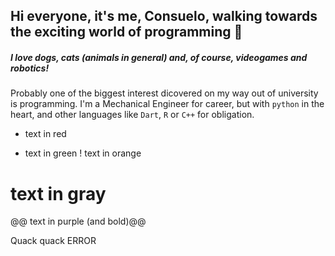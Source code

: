 ## Hi everyone, it's me, Consuelo, walking towards the exciting world of programming  👋
##### I love dogs, cats (animals in general) and, of course, videogames and robotics!
Probably one of the biggest interest dicovered on my way out of university is programming. I'm a Mechanical Engineer for career, but with `python` in the heart, and other languages like `Dart`, `R` or `C++` for obligation. 

- text in red
+ text in green
! text in orange
# text in gray
@@ text in purple (and bold)@@
<p>
Quack quack
<text color=red>ERROR</text>
</p>

<!--
**cmissene/cmissene** is a ✨ _special_ ✨ repository because its `README.md` (this file) appears on your GitHub profile.

Here are some ideas to get you started:

- 🔭 I’m currently working on ...
- 🌱 I’m currently learning ...
- 👯 I’m looking to collaborate on ...
- 🤔 I’m looking for help with ...
- 💬 Ask me about ...
- 📫 How to reach me: ...
- 😄 Pronouns: ...
- ⚡ Fun fact: ...
-->
